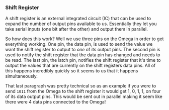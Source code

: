 ### Shift Register


A shift register is an external integrated circuit (IC) that can be used to expand the number of output pins available to us. Essentially they let you take serial inputs (one bit after the other) and output them in parallel.


So how does this work? Well we use three pins on the Omega in order to get everything working. One pin, the data pin, is used to send the value we want the shift register to output to *one* of its output pins. The second pin is used to notify the shift register that the data pin has changed and needs to be read. The last pin, the latch pin, notifies the shift register that it's time to output the values that are currently on the shift registers data pins. All of this happens incredibly quickly so it seems to us that it happens simultaneously.


That last paragraph was pretty technical so as an example if you were to send `1011` from the Omega to the shift register it would get 1, 0, 1, 1, on four of its data output pins. This would be sent out in parallel making it seem like there were 4 data pins connected to the Omega!

<!-- TODO: Add an illustration of the shift register where you send 1011 on data pin, and it shows up as 1, 0, 1, 1 on the output pins -->


<!-- // explanation of a shift register, an external integrated circuit (ic) that takes serial input and provide the data in parallel
// it allows us to essentially expand the number of output pins available to us
// the omega can provide data serially using one data pin, and then the shift register outputs it on its eight data pins

// illustration of how a shift register works
//  - can be simple (clock, serial data in, eight outputs)
//  - explanation of the diagram
//  - the key takeaway should be, pass in 0101 get 0, 1, 0, 1 on the outputs -->

